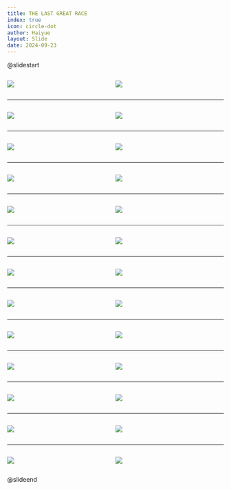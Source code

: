 ```yaml
---
title: THE LAST GREAT RACE
index: true
icon: circle-dot
author: Haiyue
layout: Slide
date: 2024-09-23
---
```

 
@slidestart

<div style="display:flex">
<div style="flex:1">

![](/reading/english/Level-V/THE%20LAST%20GREAT%20RACE/001.webp)
</div>
<div style="flex:1">

![](/reading/english/Level-V/THE%20LAST%20GREAT%20RACE/002.webp)
</div>
</div>

---

<div style="display:flex">
<div style="flex:1">

![](/reading/english/Level-V/THE%20LAST%20GREAT%20RACE/003.webp)
</div>
<div style="flex:1">

![](/reading/english/Level-V/THE%20LAST%20GREAT%20RACE/004.webp)
</div>
</div>

---

<div style="display:flex">
<div style="flex:1">

![](/reading/english/Level-V/THE%20LAST%20GREAT%20RACE/005.webp)
</div>
<div style="flex:1">

![](/reading/english/Level-V/THE%20LAST%20GREAT%20RACE/006.webp)
</div>
</div>

---

<div style="display:flex">
<div style="flex:1">

![](/reading/english/Level-V/THE%20LAST%20GREAT%20RACE/007.webp)
</div>
<div style="flex:1">

![](/reading/english/Level-V/THE%20LAST%20GREAT%20RACE/008.webp)
</div>
</div>

---

<div style="display:flex">
<div style="flex:1">

![](/reading/english/Level-V/THE%20LAST%20GREAT%20RACE/009.webp)
</div>
<div style="flex:1">

![](/reading/english/Level-V/THE%20LAST%20GREAT%20RACE/010.webp)
</div>
</div>

---

<div style="display:flex">
<div style="flex:1">

![](/reading/english/Level-V/THE%20LAST%20GREAT%20RACE/011.webp)
</div>
<div style="flex:1">

![](/reading/english/Level-V/THE%20LAST%20GREAT%20RACE/012.webp)
</div>
</div>

---

<div style="display:flex">
<div style="flex:1">

![](/reading/english/Level-V/THE%20LAST%20GREAT%20RACE/013.webp)
</div>
<div style="flex:1">

![](/reading/english/Level-V/THE%20LAST%20GREAT%20RACE/014.webp)
</div>
</div>

---

<div style="display:flex">
<div style="flex:1">

![](/reading/english/Level-V/THE%20LAST%20GREAT%20RACE/015.webp)
</div>
<div style="flex:1">

![](/reading/english/Level-V/THE%20LAST%20GREAT%20RACE/016.webp)
</div>
</div>

---

<div style="display:flex">
<div style="flex:1">

![](/reading/english/Level-V/THE%20LAST%20GREAT%20RACE/017.webp)
</div>
<div style="flex:1">

![](/reading/english/Level-V/THE%20LAST%20GREAT%20RACE/018.webp)
</div>
</div>

---

<div style="display:flex">
<div style="flex:1">

![](/reading/english/Level-V/THE%20LAST%20GREAT%20RACE/019.webp)
</div>
<div style="flex:1">

![](/reading/english/Level-V/THE%20LAST%20GREAT%20RACE/020.webp)
</div>
</div>

---

<div style="display:flex">
<div style="flex:1">

![](/reading/english/Level-V/THE%20LAST%20GREAT%20RACE/021.webp)
</div>
<div style="flex:1">

![](/reading/english/Level-V/THE%20LAST%20GREAT%20RACE/022.webp)
</div>
</div>

---

<div style="display:flex">
<div style="flex:1">

![](/reading/english/Level-V/THE%20LAST%20GREAT%20RACE/023.webp)
</div>
<div style="flex:1">

![](/reading/english/Level-V/THE%20LAST%20GREAT%20RACE/024.webp)
</div>
</div>

---

<div style="display:flex">
<div style="flex:1">

![](/reading/english/Level-V/THE%20LAST%20GREAT%20RACE/025.webp)
</div>
<div style="flex:1">

![](/reading/english/Level-V/THE%20LAST%20GREAT%20RACE/026.webp)
</div>
</div>

@slideend